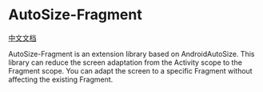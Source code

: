 # AutoSize-Fragment

[中文文档](./README-CN.md)

AutoSize-Fragment is an extension library based on AndroidAutoSize. This library can reduce the
screen adaptation from the Activity scope to the Fragment scope. You can adapt the screen to a
specific Fragment without affecting the existing Fragment.